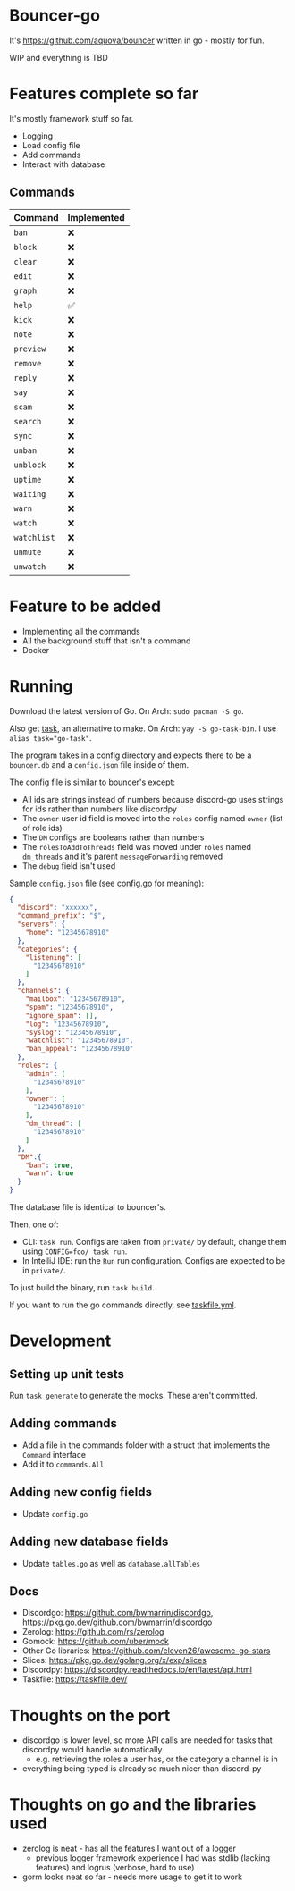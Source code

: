 # Bouncer-go

It's https://github.com/aquova/bouncer written in go - mostly for fun.

WIP and everything is TBD

# Features complete so far

It's mostly framework stuff so far.

- Logging
- Load config file
- Add commands
- Interact with database

## Commands

| Command     | Implemented |
|-------------|-------------|
| `ban`       | ❌           |
| `block`     | ❌           |
| `clear`     | ❌           |
| `edit`      | ❌           |
| `graph`     | ❌           |
| `help`      | ✅           |
| `kick`      | ❌           |
| `note`      | ❌           |
| `preview`   | ❌           |
| `remove`    | ❌           |
| `reply`     | ❌           |
| `say`       | ❌           |
| `scam`      | ❌           |
| `search`    | ❌           |
| `sync`      | ❌           |
| `unban`     | ❌           |
| `unblock`   | ❌           |
| `uptime`    | ❌           |
| `waiting`   | ❌           |
| `warn`      | ❌           |
| `watch`     | ❌           |
| `watchlist` | ❌           |
| `unmute`    | ❌           |
| `unwatch`   | ❌           |


# Feature to be added

- Implementing all the commands
- All the background stuff that isn't a command
- Docker

# Running

Download the latest version of Go. On Arch: `sudo pacman -S go`.

Also get [task](https://taskfile.dev/), an alternative to make. On Arch: `yay -S go-task-bin`. I use `alias task="go-task"`.

The program takes in a config directory and expects there to be a `bouncer.db` and a `config.json` file inside of them.

The config file is similar to bouncer's except:
 - All ids are strings instead of numbers because discord-go uses strings for ids rather than numbers like discordpy
 - The `owner` user id field is moved into the `roles` config named `owner` (list of role ids)
 - The `DM` configs are booleans rather than numbers
 - The `rolesToAddToThreads` field was moved under `roles` named `dm_threads` and it's parent `messageForwarding` removed
 - The `debug` field isn't used

Sample `config.json` file (see [config.go](lib/config.go) for meaning):
```json
{
  "discord": "xxxxxx",
  "command_prefix": "$",
  "servers": {
    "home": "12345678910"
  },
  "categories": {
    "listening": [
      "12345678910"
    ]
  },
  "channels": {
    "mailbox": "12345678910",
    "spam": "12345678910",
    "ignore_spam": [],
    "log": "12345678910",
    "syslog": "12345678910",
    "watchlist": "12345678910",
    "ban_appeal": "12345678910"
  },
  "roles": {
    "admin": [
      "12345678910"
    ],
    "owner": [
      "12345678910"
    ],
    "dm_thread": [
      "12345678910"
    ]
  },
  "DM":{
    "ban": true,
    "warn": true
  }
}
```

The database file is identical to bouncer's.

Then, one of:
 - CLI: `task run`. Configs are taken from `private/` by default, change them using `CONFIG=foo/ task run`.
 - In IntelliJ IDE: run the `Run` run configuration. Configs are expected to be in `private/`.

To just build the binary, run `task build`.

If you want to run the go commands directly, see [taskfile.yml](taskfile.yml).

# Development

## Setting up unit tests
Run `task generate` to generate the mocks. These aren't committed.

## Adding commands
- Add a file in the commands folder with a struct that implements the `Command` interface
- Add it to `commands.All`

## Adding new config fields
- Update `config.go`

## Adding new database fields
- Update `tables.go` as well as `database.allTables`

## Docs
- Discordgo: https://github.com/bwmarrin/discordgo, https://pkg.go.dev/github.com/bwmarrin/discordgo
- Zerolog: https://github.com/rs/zerolog
- Gomock: https://github.com/uber/mock
- Other Go libraries: https://github.com/eleven26/awesome-go-stars
- Slices: https://pkg.go.dev/golang.org/x/exp/slices
- Discordpy: https://discordpy.readthedocs.io/en/latest/api.html
- Taskfile: https://taskfile.dev/

# Thoughts on the port
- discordgo is lower level, so more API calls are needed for tasks that discordpy would handle automatically
  - e.g. retrieving the roles a user has, or the category a channel is in
- everything being typed is already so much nicer than discord-py

# Thoughts on go and the libraries used
- zerolog is neat - has all the features I want out of a logger
  - previous logger framework experience I had was stdlib (lacking features) and logrus (verbose, hard to use)
- gorm looks neat so far - needs more usage to get it to work
